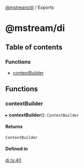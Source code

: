 [@mstream/di](README.md) / Exports

# @mstream/di

## Table of contents

### Functions

- [contextBuilder](modules.md#contextbuilder)

## Functions

### contextBuilder

▸ **contextBuilder**(): `ContextBuilder`

#### Returns

`ContextBuilder`

#### Defined in

[di.ts:40](https://github.com/mstream/di/blob/60a30d0/src/ts/di.ts#L40)
